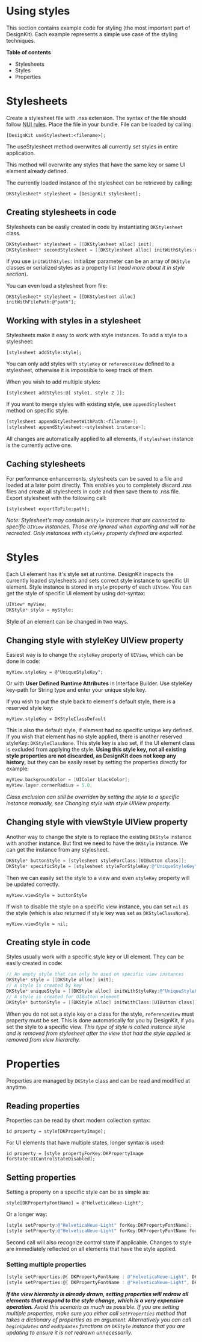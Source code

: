 Using styles
========

This section contains example code for styling (the most important part of DesignKit). Each example represents a simple use case of the styling techniques.

**Table of contents**
- Stylesheets
- Styles
- Properties

# Stylesheets

Create a stylesheet file with .nss extension. The syntax of the file should follow [NUI rules](https://github.com/tombenner/nui). Place the file in your bundle. File can be loaded by calling:

`[DesignKit useStylesheet:<filename>];`

The useStylesheet method overwrites all currently set styles in entire application.

This method will overwrite any styles that have the same key or same UI element already defined.

The currently loaded instance of the stylesheet can be retrieved by calling:

`DKStylesheet* stylesheet = [DesignKit stylesheet];`

## Creating stylesheets in code

Stylesheets can be easily created in code by instantiating `DKStylesheet` class.

```objective-c
DKStylesheet* stylesheet = [[DKStylesheet alloc] init];
DKStylesheet* secondStylesheet = [[DKStylesheet alloc] initWithStyles:object];
```

If you use `initWithStyles:` initializer parameter can be an array of `DKStyle` classes or serialized styles as a property list (*read more about it in style section*).

You can even load a stylesheet from file:

`DKStylesheet* stylesheet = [[DKStylesheet alloc] initWithFilePath:@"path"];`

## Working with styles in a stylesheet

Stylesheets make it easy to work with style instances. To add a style to a stylesheet:

`[stylesheet addStyle:style];`

You can only add styles with `styleKey` or `referenceView` defined to a stylesheet, otherwise it is impossible to keep track of them.

When you wish to add multiple styles:

`[stylesheet addStyles:@[ style1, style 2 ]];`

If you want to merge styles with existing style, use `appendStylesheet` method on specific style.

```objective-c
[stylesheet appendStylesheetWithPath:<filename>];
[stylesheet appendStylesheet:<stylesheet instance>];
```

All changes are automatically applied to all elements, if `stylesheet` instance is the currently active one.

## Caching stylesheets

For performance enhancements, stylesheets can be saved to a file and loaded at a later point directly. This enables you to completely discard .nss files and create all stylesheets in code and then save them to .nss file. Export stylesheet with the following call:

`[stylesheet exportToFile:path];`

*Note: Stylesheet's may contain `DKStyle` instances that are connected to specific `UIView` instances. Those are ignored when exporting and will not be recreated. Only instances with `styleKey` property defined are exported.*

# Styles

Each UI element has it's style set at runtime. DesignKit inspects the currently loaded stylesheets and sets correct style instance to specific UI element. Style instance is stored in `style` property of each `UIView`. You can get the style of specific UI element by using dot-syntax:

```objective-c
UIView* myView;
DKStyle* style = myStyle;
```

Style of an element can be changed in two ways. 

## Changing style with styleKey UIView property

Easiest way is to change the `styleKey` property of `UIView`, which can be done in code:

`myView.styleKey = @"UniqueStyleKey";`

Or with **User Defined Runtime Attributes** in Interface Builder. Use styleKey key-path for String type and enter your unique style key.

If you wish to put the style back to element's default style, there is a reserved style key:

`myView.styleKey = DKStyleClassDefault`

This is also the default style, if element had no specific unique key defined. If you wish that element has no style applied, there is another reserved styleKey: `DKStyleClassNone`. This style key is also set, if the UI element class is excluded from applying the style. **Using this style key, not all existing style properties are not discarded, as DesignKit does not keep any history,** but they can be easily reset by setting the properties directly for example:

```objective-c
myView.backgroundColor = [UIColor blackColor];
myView.layer.cornerRadius = 5.0;
```

*Class exclusion can still be overriden by setting the style to a specific instance manually, see Changing style with style UIView property.*

## Changing style with viewStyle UIView property

Another way to change the style is to replace the existing `DKStyle` instance with another instance. But first we need to have the `DKStyle` instance. We can get the instance from any stylesheet.

```objective-c
DKStyle* buttonStyle = [stylesheet styleForClass:[UIButton class]];
DKStyle* specificStyle = [stylesheet styleForStyleKey:@"UniqueStyleKey"];
```

Then we can easily set the style to a view and even `styleKey` property will be updated correctly.

`myView.viewStyle = buttonStyle`

If wish to disable the style on a specific view instance, you can set `nil` as the style (which is also returned if style key was set as `DKStyleClassNone`).

`myView.viewStyle = nil;`

## Creating style in code

Styles usually work with a specific style key or UI element. They can be easily created in code:

```objective-c
// An empty style that can only be used on specific view instances
DKStyle* style = [[DKStyle alloc] init];
// A style is created by key
DKStyle* uniqueStyle = [[DKStyle alloc] initWithStyleKey:@"UniqueStyleKey"];
// A style is created for UIButton element
DKStyle* buttonStyle = [[DKStyle alloc] initWithClass:[UIButton class]];
```

When you do not set a style key or a class for the style, `referenceView` must property must be set. This is done automatically for you by DesignKit, if you set the style to a specific view.
*This type of style is called instance style and is removed from stylesheet after the view that had the style applied is removed from view hierarchy.*

# Properties

Properties are managed by `DKStyle` class and can be read and modified at anytime.

## Reading properties

Properties can be read by short modern collection syntax:

`id property = style[DKPropertyImage];`

For UI elements that have multiple states, longer syntax is used:

`id property = [style propertyForKey:DKPropertyImage forState:UIControlStateDisabled];`

## Setting properties
Setting a property on a specific style can be as simple as:

`style[DKPropertyFontName] = @"HelveticaNeue-Light";`

Or a longer way:

```objective-c
[style setProperty:@"HelveticaNeue-Light" forKey:DKPropertyFontName];
[style setProperty:@"HelveticaNeue-Light" forKey:DKPropertyFontName forState:UIControlStateHighlighted];
```

Second call will also recognize control state if applicable. Changes to style are immediately reflected on all elements that have the style applied.

### Setting multiple properties

```objective-c
[style setProperties:@{ DKPropertyFontName : @"HelveticaNeue-Light", DKPropertyBackgroundColor : @"red" }];
[style setProperties:@{ DKPropertyFontName : @"HelveticaNeue-Light", DKPropertyBackgroundColor : @"red" } forState:UIControlStateHighlighted];
```

***If the view hierarchy is already drawn, setting properties will redraw all elements that respond to the style change, which is a very expensive operation.***
*Avoid this scenario as much as possible. If you are setting multiple properties, make sure you either call `setProperties` method that takes a dictionary of properties as an argument. Alternatively you can call `beginUpdates` and `endUpdates` functions on `DKStyle` instance that you are updating to ensure it is not redrawn unnecessarily.*

